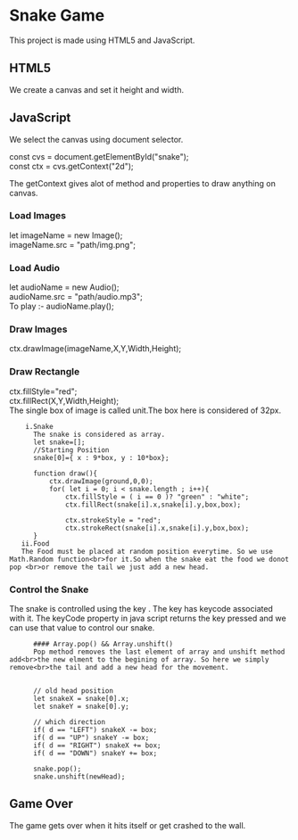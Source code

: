 # Snake Game
This project is made using HTML5 and JavaScript.

## HTML5
We create a canvas and set it height and width.<br>
<canvas id="snake" width="608" height="608">
</canvas>

## JavaScript
We select the canvas using document selector.

const cvs = document.getElementById("snake");<br>
const ctx = cvs.getContext("2d");<br>

The getContext gives alot of method and properties to draw anything on canvas.

### Load Images
let imageName = new Image();<br>
imageName.src = "path/img.png";<br>

### Load Audio
let audioName = new Audio();<br>
audioName.src = "path/audio.mp3";<br>
To play :- audioName.play();<br>

### Draw Images
ctx.drawImage(imageName,X,Y,Width,Height);

### Draw Rectangle
ctx.fillStyle="red";<br>
ctx.fillRect(X,Y,Width,Height);<br>
The single box of image is called unit.The box here is considered of 32px.

        i.Snake
          The snake is considered as array.
          let snake=[];
          //Starting Position
          snake[0]={ x : 9*box, y : 10*box};

          function draw(){
              ctx.drawImage(ground,0,0);
              for( let i = 0; i < snake.length ; i++){
                  ctx.fillStyle = ( i == 0 )? "green" : "white";
                  ctx.fillRect(snake[i].x,snake[i].y,box,box);

                  ctx.strokeStyle = "red";
                  ctx.strokeRect(snake[i].x,snake[i].y,box,box);
          }
       ii.Food
       The Food must be placed at random position everytime. So we use Math.Random function<br>for it.So when the snake eat the food we donot pop <br>or remove the tail we just add a new head.

### Control the Snake
The snake is controlled using the key . The key has keycode associated with it. The keyCode property in java script returns the key pressed and we can use that value to control our snake.

          #### Array.pop() && Array.unshift()
          Pop method removes the last element of array and unshift method add<br>the new elment to the begining of array. So here we simply remove<br>the tail and add a new head for the movement.


          // old head position
          let snakeX = snake[0].x;
          let snakeY = snake[0].y;

          // which direction
          if( d == "LEFT") snakeX -= box;
          if( d == "UP") snakeY -= box;
          if( d == "RIGHT") snakeX += box;
          if( d == "DOWN") snakeY += box;

          snake.pop();
          snake.unshift(newHead);

## Game Over
The game gets over when it hits itself or get crashed to the wall.
